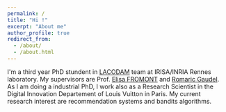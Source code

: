 ```yaml
---
permalink: /
title: "Hi !"
excerpt: "About me"
author_profile: true
redirect_from: 
  - /about/
  - /about.html
---
```

I'm a third year PhD stundent in  [LACODAM](https://team.inria.fr/lacodam/fr/) team at IRISA/INRIA Rennes laboratory. My supervisors are Prof.  [Elisa FROMONT](http://people.irisa.fr/Elisa.Fromont/) and [Romaric Gaudel](https://sites.google.com/site/romaricgaudel/). As I am doing a industrial PhD, I work also as a Research Scientist in the Digital Innovation Departement of Louis Vuitton in Paris. My current research interest are recommendation systems and bandits algorithms.
